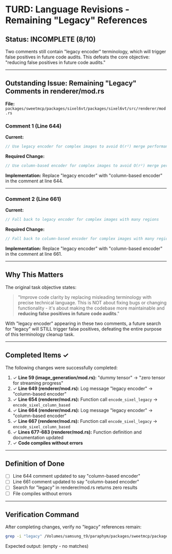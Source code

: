 # TURD: Language Revisions - Remaining "Legacy" References

## Status: INCOMPLETE (8/10)

Two comments still contain "legacy encoder" terminology, which will trigger false positives in future code audits. This defeats the core objective: "reducing false positives in future code audits."

---

## Outstanding Issue: Remaining "Legacy" Comments in renderer/mod.rs

**File:** `packages/sweetmcp/packages/sixel6vt/packages/sixel6vt/src/renderer/mod.rs`

### Comment 1 (Line 644)

**Current:**
```rust
// Use legacy encoder for complex images to avoid O(r²) merge performance issues
```

**Required Change:**
```rust
// Use column-based encoder for complex images to avoid O(r²) merge performance issues
```

**Implementation:**
Replace "legacy encoder" with "column-based encoder" in the comment at line 644.

---

### Comment 2 (Line 661)

**Current:**
```rust
// Fall back to legacy encoder for complex images with many regions
```

**Required Change:**
```rust
// Fall back to column-based encoder for complex images with many regions
```

**Implementation:**
Replace "legacy encoder" with "column-based encoder" in the comment at line 661.

---

## Why This Matters

The original task objective states:
> "Improve code clarity by replacing misleading terminology with precise technical language. This is NOT about fixing bugs or changing functionality - it's about making the codebase more maintainable and **reducing false positives in future code audits**."

With "legacy encoder" appearing in these two comments, a future search for "legacy" will STILL trigger false positives, defeating the entire purpose of this terminology cleanup task.

---

## Completed Items ✓

The following changes were successfully completed:

1. ✓ **Line 59 (image_generation/mod.rs):** "dummy tensor" → "zero tensor for streaming progress"
2. ✓ **Line 649 (renderer/mod.rs):** Log message "legacy encoder" → "column-based encoder"
3. ✓ **Line 654 (renderer/mod.rs):** Function call `encode_sixel_legacy` → `encode_sixel_column_based`
4. ✓ **Line 664 (renderer/mod.rs):** Log message "legacy encoder" → "column-based encoder"
5. ✓ **Line 667 (renderer/mod.rs):** Function call `encode_sixel_legacy` → `encode_sixel_column_based`
6. ✓ **Lines 677-683 (renderer/mod.rs):** Function definition and documentation updated
7. ✓ **Code compiles without errors**

---

## Definition of Done

- [ ] Line 644 comment updated to say "column-based encoder"
- [ ] Line 661 comment updated to say "column-based encoder"
- [ ] Search for "legacy" in renderer/mod.rs returns zero results
- [ ] File compiles without errors

---

## Verification Command

After completing changes, verify no "legacy" references remain:

```bash
grep -i "legacy" /Volumes/samsung_t9/paraphym/packages/sweetmcp/packages/sixel6vt/packages/sixel6vt/src/renderer/mod.rs
```

Expected output: (empty - no matches)